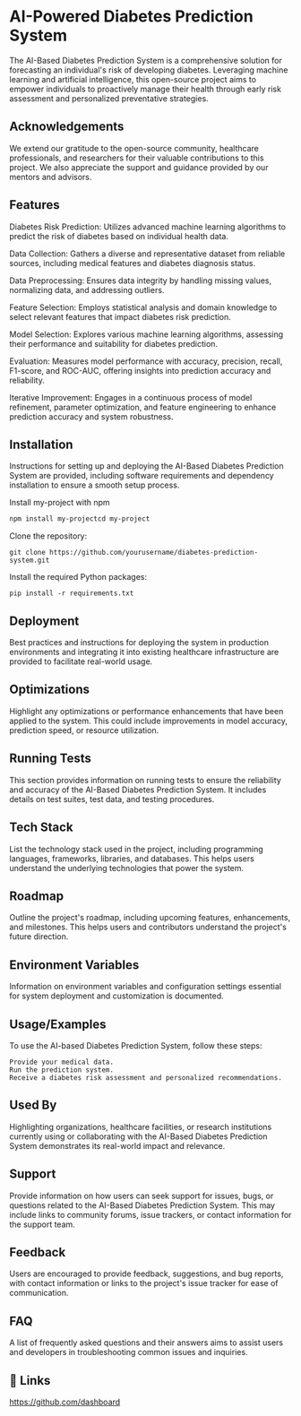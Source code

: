 
# AI-Powered Diabetes Prediction System

The AI-Based Diabetes Prediction System is a comprehensive solution for forecasting an individual's risk of developing diabetes. Leveraging machine learning and artificial intelligence, this open-source project aims to empower individuals to proactively manage their health through early risk assessment and personalized preventative strategies.


## Acknowledgements

We extend our gratitude to the open-source community, healthcare professionals, and researchers for their valuable contributions to this project. We also appreciate the support and guidance provided by our mentors and advisors.
## Features

Diabetes Risk Prediction:
    Utilizes advanced machine learning algorithms to predict the risk of diabetes based on individual health data.

Data Collection:
    Gathers a diverse and representative dataset from reliable sources, including medical features and diabetes diagnosis status.

Data Preprocessing:
    Ensures data integrity by handling missing values, normalizing data, and addressing outliers.

Feature Selection:
    Employs statistical analysis and domain knowledge to select relevant features that impact diabetes risk prediction.

Model Selection:
    Explores various machine learning algorithms, assessing their performance and suitability for diabetes prediction.
    
Evaluation:
    Measures model performance with accuracy, precision, recall, F1-score, and ROC-AUC, offering insights into prediction accuracy and reliability.

Iterative Improvement: 
    Engages in a continuous process of model refinement, parameter optimization, and feature engineering to enhance prediction accuracy and system robustness.
## Installation

Instructions for setting up and deploying the AI-Based Diabetes Prediction System are provided, including software requirements and dependency installation to ensure a smooth setup process.

Install my-project with npm

```bash
npm install my-projectcd my-project
```
Clone the repository:

    git clone https://github.com/yourusername/diabetes-prediction-system.git  

Install the required Python packages:

    pip install -r requirements.txt


## Deployment

Best practices and instructions for deploying the system in production environments and integrating it into existing healthcare infrastructure are provided to facilitate real-world usage.


## Optimizations

Highlight any optimizations or performance enhancements that have been applied to the system. This could include improvements in model accuracy, prediction speed, or resource utilization.



## Running Tests

This section provides information on running tests to ensure the reliability and accuracy of the AI-Based Diabetes Prediction System. It includes details on test suites, test data, and testing procedures.


## Tech Stack

List the technology stack used in the project, including programming languages, frameworks, libraries, and databases. This helps users understand the underlying technologies that power the system.


## Roadmap

Outline the project's roadmap, including upcoming features, enhancements, and milestones. This helps users and contributors understand the project's future direction.


## Environment Variables

Information on environment variables and configuration settings essential for system deployment and customization is documented.


## Usage/Examples

To use the AI-based Diabetes Prediction System, follow these steps:

    Provide your medical data.
    Run the prediction system.
    Receive a diabetes risk assessment and personalized recommendations.
## Used By

Highlighting organizations, healthcare facilities, or research institutions currently using or collaborating with the AI-Based Diabetes Prediction System demonstrates its real-world impact and relevance.

## Support

Provide information on how users can seek support for issues, bugs, or questions related to the AI-Based Diabetes Prediction System. This may include links to community forums, issue trackers, or contact information for the support team.



## Feedback

Users are encouraged to provide feedback, suggestions, and bug reports, with contact information or links to the project's issue tracker for ease of communication.



## FAQ

A list of frequently asked questions and their answers aims to assist users and developers in troubleshooting common issues and inquiries.

## 🔗 Links
https://github.com/dashboard


